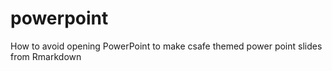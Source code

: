 # powerpoint
How to avoid opening PowerPoint to make csafe themed power point slides from Rmarkdown
